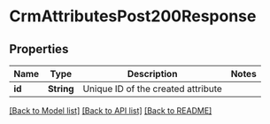 # CrmAttributesPost200Response

## Properties

Name | Type | Description | Notes
------------ | ------------- | ------------- | -------------
**id** | **String** | Unique ID of the created attribute | 

[[Back to Model list]](../README.md#documentation-for-models) [[Back to API list]](../README.md#documentation-for-api-endpoints) [[Back to README]](../README.md)


